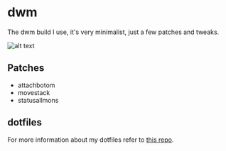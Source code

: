 # dwm 

The dwm build I use, it's very minimalist, just a few patches and tweaks.

![alt text](https://i.imgur.com/TU81Gel.png)

## Patches 

* attachbotom 
* movestack
* statusallmons

## dotfiles 

For more information about my dotfiles refer to [this repo](https://github.com/yukiTRV/dotfiles).
